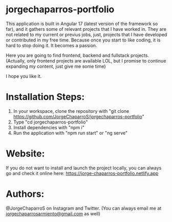 # jorgechaparros-portfolio
This application is built in Angular 17 (latest version of the framework so far), and it gathers some of relevant projects that I have worked in. They are not related to my current or previus jobs, just, projects that I have developed or contributed in my free time. Because once you start to like coding, it is hard to stop doing it. It becomes a passion. 

Here you are going to find frontend, backend and fullstack projects. (Actually, only frontend projects are available LOL, but I promise to continue expanding my content, just give me some time)

I hope you like it.

# Installation Steps: 
1. In your workspace, clone the repository with "git clone https://github.com/JorgeChaparroS/jorgechaparros-portfolio"
2. Type "cd jorgechaparros-portfolio"
3. Install dependencies with "npm i"
4. Run the application with "npm run start" or "ng serve"

# Website: 
If you do not want to install and launch the project locally, you can always go and check it online here: https://jorge-chaparros-portfolio.netlify.app 

# Authors:
@JorgeChaparroS on Instagram and Twitter. (You can always email me at jorgechaparrosarmiento@gmail.com as well)